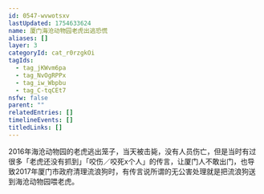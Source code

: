 ```yaml
---
id: 0547-wvwotsxv
lastUpdated: 1754633624
name: 厦门海沧动物园老虎出逃恐慌
aliases: []
layer: 3
categoryId: cat_r0rzgkOi
tagIds:
  - tag_jKWvm6pa
  - tag_NvOgRPPx
  - tag_iw_Wbpbu
  - tag_C-tqCEt7
nsfw: false
parent: ""
relatedEntries: []
timelineEvents: []
titledLinks: []
---
```


2016年海沧动物园的老虎逃出笼子，当天被击毙，没有人员伤亡，但是当时有过很多「老虎还没有抓到」「咬伤／咬死x个人」的传言，让厦门人不敢出门，也导致2017年厦门市政府清理流浪狗时，有传言说所谓的无公害处理就是把流浪狗送到海沧动物园喂老虎。